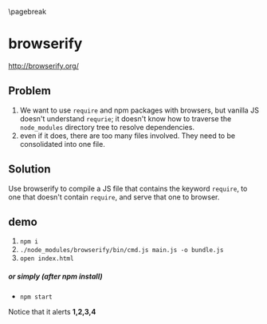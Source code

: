 \pagebreak

browserify <!-- {{{1 -->
==========
<http://browserify.org/>

Problem <!-- {{{2 -->
-------
1. We want to use `require` and npm packages with browsers, but vanilla JS doesn't understand
   `requrie`; it doesn't know how to traverse the `node_modules` directory tree to resolve
   dependencies.
2. even if it does, there are too many files involved. They need to be consolidated into one file.

Solution <!-- {{{2 -->
--------
Use browserify to compile a JS file that contains the keyword `require`, to one that doesn't contain
`require`, and serve that one to browser.

demo <!-- {{{2 -->
----
1. `npm i`
2. `./node_modules/browserify/bin/cmd.js main.js -o bundle.js`
3. `open index.html`

##### or simply (after npm install)
- `npm start`

Notice that it alerts **1,2,3,4**

